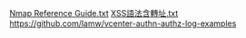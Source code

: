 [Nmap Reference Guide.txt](https://github.com/cchaha1015/cchaha/files/7129348/Nmap.Reference.Guide.txt)
[XSS語法含轉址.txt](https://github.com/cchaha1015/cchaha/files/7129353/XSS.txt)
https://github.com/lamw/vcenter-authn-authz-log-examples
